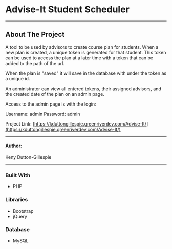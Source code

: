 <!-- PROJECT TITLE -->
# Advise-It Student Scheduler

---

<!-- ABOUT THE PROJECT -->
## About The Project

A tool to be used by advisors to create course plan for students.
When a new plan is created, a unique token is generated for that student. This token can be used to access the plan at a later time with a token that can be added to the path of the url.

When the plan is "saved" it will save in the database with under the token as a unique id. 

An administrator can view all entered tokens, their assigned advisors, and the created date of the plan on an admin page. 

Access to the admin page is with the login: 

Username: admin
Password: admin

Project Link: [https://kduttongillespie.greenriverdev.com/Advise-It/](https://kduttongillespie.greenriverdev.com/Advise-It/)

---

<!-- AUTHOR -->
#### Author:

Keny Dutton-Gillespie

---

### Built With

* PHP

### Libraries

* Bootstrap
* jQuery

### Database

* MySQL
